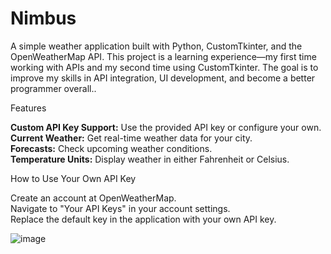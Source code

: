 # Nimbus
A simple weather application built with Python, CustomTkinter, and the OpenWeatherMap API. This project is a learning experience—my first time working with APIs and my second time using CustomTkinter. The goal is to improve my skills in API integration, UI development, and become a better programmer overall.. <br>

Features<br>

  <b>Custom API Key Support:</b> Use the provided API key or configure your own.<br>
  <b>Current Weather:</b> Get real-time weather data for your city.<br>
  <b>Forecasts:</b> Check upcoming weather conditions.<br>
  <b>Temperature Units:</b> Display weather in either Fahrenheit or Celsius.<br>

How to Use Your Own API Key

  Create an account at OpenWeatherMap.<br>
  Navigate to "Your API Keys" in your account settings.<br>
  Replace the default key in the application with your own API key.<br>


![image](https://github.com/user-attachments/assets/8a18953d-08c9-46a7-b94d-c0a001b4db50)
